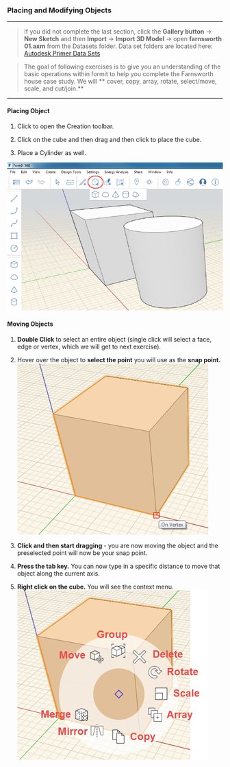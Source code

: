 ### Placing and Modifying Objects
---

> If you did not complete the last section, click the **Gallery button** -> **New Sketch** and then **Import** -> **Import 3D Model** -> open **farnsworth 01.axm** from the Datasets folder. Data set folders are located here: [Autodesk Primer Data Sets](https://autodesk.app.box.com/s/thavswirrbflit27rbqzl26ljj7fu1uv)

> The goal of following exercises is to give you an understanding of the basic operations within formit to help you complete the Farnsworth house case study. We will ** cover, copy, array, rotate, select/move, scale, and cut/join.** 

---
#### Placing Object
1. Click to open the Creation toolbar.

2. Click on the cube and then drag and then click to place the cube.

3. Place a Cylinder as well.

![](./images/placing-object.png)


#### Moving Objects

1. **Double Click** to select an entire object (single click will select a face, edge or vertex, which we will get to next exercise).

2. Hover over the object to **select the point** you will use as the **snap point.** ![](./images/moving-object.png)

3. **Click and then start dragging** - you are now moving the object and the preselected point will now be your snap point.

4. **Press the tab key.** You can now type in a specific distance to move that object along the current axis.

5. **Right click on the cube.** You will see the context menu. ![](./images/77a49149-cc7d-4e90-97eb-576c27cef7f4.png)


